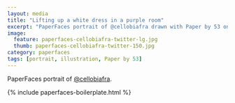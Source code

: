 ```yaml
---
layout: media
title: "Lifting up a white dress in a purple room"
excerpt: "PaperFaces portrait of @cellobiafra drawn with Paper by 53 on an iPad."
image: 
  feature: paperfaces-cellobiafra-twitter-lg.jpg
  thumb: paperfaces-cellobiafra-twitter-150.jpg
category: paperfaces
tags: [portrait, illustration, Paper by 53]
---
```


PaperFaces portrait of [@cellobiafra](http://twitter.com/cellobiafra).

{% include paperfaces-boilerplate.html %}